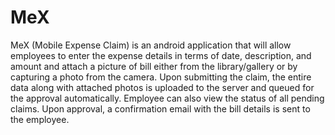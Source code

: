 # MeX

MeX (Mobile Expense Claim) is an android application that will allow employees to enter the expense details in terms of date, description, and amount and attach a picture of bill either from the library/gallery or by capturing a photo from the camera. Upon submitting the claim, the entire data along with attached photos is uploaded to the server and queued for the approval automatically. Employee can also view the status of all pending claims. Upon approval, a confirmation email with the bill details is sent to the employee.
